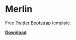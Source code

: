 Merlin
======
Free [Twitter Bootstrap](http://getbootstrap.com/) template.

**[Download](https://github.com/halibegic/Merlin/archive/master.zip)**
